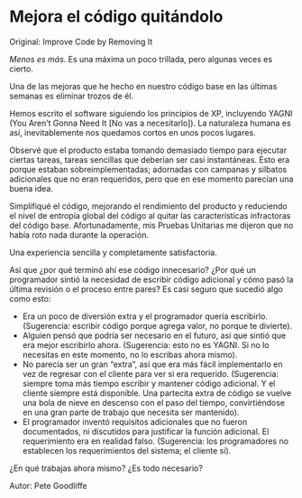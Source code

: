 # Mejora el código quitándolo

Original: Improve Code by Removing It

_Menos es más_. Es una máxima un poco trillada, pero algunas veces es
cierto.

Una de las mejoras que he hecho en nuestro código base en las últimas
semanas es eliminar trozos de él.

Hemos escrito el software siguiendo los principios de XP, incluyendo
YAGNI (You Aren’t Gonna Need It [No vas a necesitarlo]). La naturaleza
humana es así, inevitablemente nos quedamos cortos en unos pocos
lugares.

Observé que el producto estaba tomando demasiado tiempo para ejecutar
ciertas tareas, tareas sencillas que deberían ser casi instantáneas.
Esto era porque estaban sobreimplementadas; adornadas con campanas y
silbatos adicionales que no eran requeridos, pero que en ese momento
parecían una buena idea.

Simplifiqué el código, mejorando el rendimiento del producto y
reduciendo el nivel de entropía global del código al quitar las
características infractoras del código base. Afortunadamente, mis
Pruebas Unitarias me dijeron que no había roto nada durante la
operación.

Una experiencia sencilla y completamente satisfactoria.

Así que ¿por qué terminó ahí ese código innecesario? ¿Por qué un
programador sintió la necesidad de escribir código adicional y cómo pasó
la última revisión o el proceso entre pares? Es casi seguro que sucedió
algo como esto:

* Era un poco de diversión extra y el programador quería escribirlo.
(Sugerencia: escribir código porque agrega valor, no porque te
divierte).
* Alguien pensó que podría ser necesario en el futuro, así que sintió que
era mejor escribirlo ahora. (Sugerencia: esto no es YAGNI. Si no lo
necesitas en este momento, no lo escribas ahora mismo).
* No parecía ser un gran “extra”, así que era más fácil implementarlo en
vez de regresar con el cliente para ver si era requerido. (Sugerencia:
siempre toma más tiempo escribir y mantener código adicional. Y el
cliente siempre está disponible. Una partecita extra de código se vuelve
una bola de nieve en descenso con el paso del tiempo, convirtiéndose en
una gran parte de trabajo que necesita ser mantenido).
* El programador inventó requisitos adicionales que no fueron
documentados, ni discutidos para justificar la función adicional. El
requerimiento era en realidad falso. (Sugerencia: los programadores no
establecen los requerimientos del sistema; el cliente sí).

¿En qué trabajas ahora mismo? ¿Es todo necesario?

Autor: Pete Goodliffe